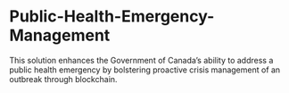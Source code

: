 # Public-Health-Emergency-Management
This solution enhances the Government of Canada’s ability to address a public health emergency by bolstering proactive crisis management of an outbreak through blockchain.
